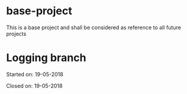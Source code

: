 # base-project
This is a base project and shall be considered as reference to all future projects

# Logging branch
Started on: 19-05-2018

Closed on: 19-05-2018
